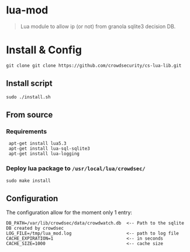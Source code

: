 # lua-mod

> Lua module to allow ip (or not) from granola sqlite3 decision DB.



# Install & Config

`git clone git clone https://github.com/crowdsecurity/cs-lua-lib.git`

## Install script

```
sudo ./install.sh
```

## From source

### Requirements

```
 apt-get install lua5.3
 apt-get install lua-sql-sqlite3
 apt-get install lua-logging
```

### Deploy lua package to `/usr/local/lua/crowdsec/`
```
sudo make install
```

## Configuration

The configuration allow for the moment only 1 entry:

```
DB_PATH=/var/lib/crowdsec/data/crowdwatch.db  <-- Path to the sqlite DB created by crowdsec
LOG_FILE=/tmp/lua_mod.log                     <-- path to log file
CACHE_EXPIRATION=1                            <-- in seconds
CACHE_SIZE=1000                               <-- cache size
```
